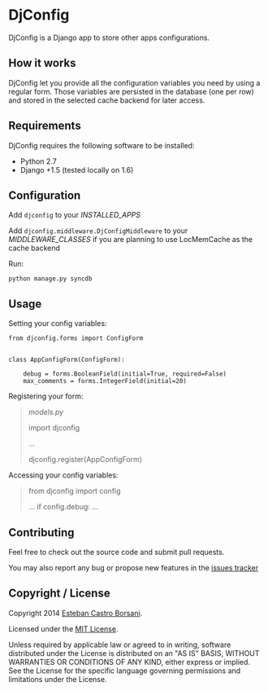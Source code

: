 # DjConfig

DjConfig is a Django app to store other apps configurations.

## How it works

DjConfig let you provide all the configuration variables you need by using a regular form.
Those variables are persisted in the database (one per row) and stored in the selected cache backend for later access.


## Requirements

DjConfig requires the following software to be installed:

* Python 2.7
* Django +1.5 (tested locally on 1.6)

## Configuration

Add `djconfig` to your *INSTALLED_APPS*

Add `djconfig.middleware.DjConfigMiddleware` to your *MIDDLEWARE_CLASSES* if you are planning to use LocMemCache as the cache backend

Run:

    python manage.py syncdb

## Usage

Setting your config variables:

```
from djconfig.forms import ConfigForm


class AppConfigForm(ConfigForm):

    debug = forms.BooleanField(initial=True, required=False)
    max_comments = forms.IntegerField(initial=20)
```

Registering your form:

> _models.py_
>
>
> import djconfig
>
> ...
>
> djconfig.register(AppConfigForm)

Accessing your config variables:

> from djconfig import config
>
>
> ...
> if config.debug:
>     ...

## Contributing

Feel free to check out the source code and submit pull requests.

You may also report any bug or propose new features in the [issues tracker](https://github.com/nitely/django-djconfig/issues)

## Copyright / License

Copyright 2014 [Esteban Castro Borsani](https://github.com/nitely).

Licensed under the [MIT License](https://github.com/nitely/django-djconfig/blob/master/LICENSE).

Unless required by applicable law or agreed to in writing,
software distributed under the License is distributed on an "AS IS" BASIS,
WITHOUT WARRANTIES OR CONDITIONS OF ANY KIND, either express or implied.
See the License for the specific language governing permissions and limitations under the License.